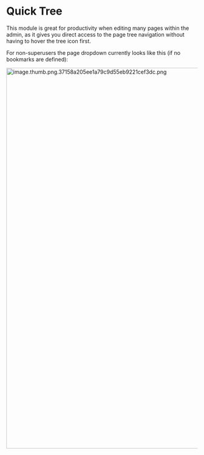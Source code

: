 # Quick Tree
This module is great for productivity when editing many pages within the admin, as it gives you direct access to the page tree navigation without having to hover the tree icon first.


For non-superusers the page dropdown currently looks like this (if no bookmarks are defined):

<img alt="image.thumb.png.37158a205ee1a79c9d55eb9221cef3dc.png" class="ipsImage ipsImage_thumbnailed" data-fileid="28415" data-ratio="47.80" style="height:auto;" width="1000" data-src="//processwire-forums.s3.us-west-2.amazonaws.com/monthly_2025_09/image.thumb.png.37158a205ee1a79c9d55eb9221cef3dc.png" src="//processwire-forums.s3.us-west-2.amazonaws.com/monthly_2025_09/image.thumb.png.37158a205ee1a79c9d55eb9221cef3dc.png" data-loaded="true">

